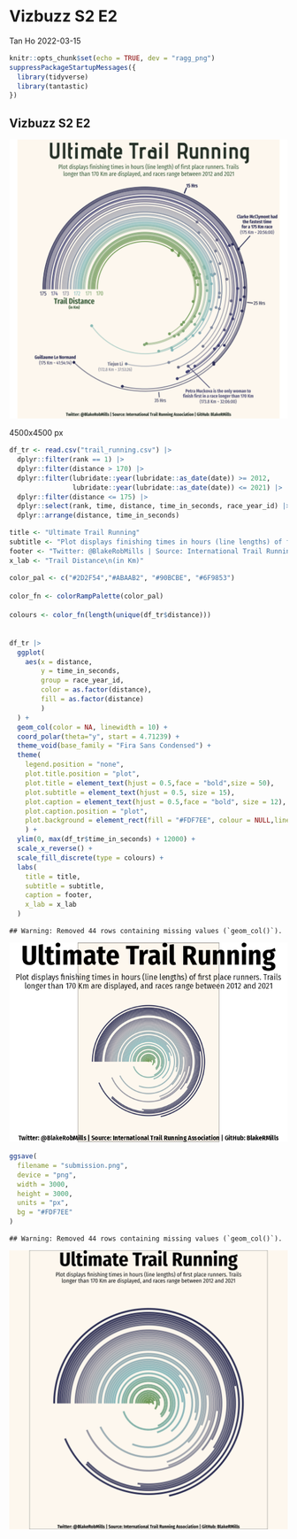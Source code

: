 Vizbuzz S2 E2
================
Tan Ho
2022-03-15

``` r
knitr::opts_chunk$set(echo = TRUE, dev = "ragg_png")
suppressPackageStartupMessages({
  library(tidyverse)
  library(tantastic)
})
```

## Vizbuzz S2 E2

![goal plot](goal_image.png)

4500x4500 px

``` r
df_tr <- read.csv("trail_running.csv") |> 
  dplyr::filter(rank == 1) |> 
  dplyr::filter(distance > 170) |> 
  dplyr::filter(lubridate::year(lubridate::as_date(date)) >= 2012,
                lubridate::year(lubridate::as_date(date)) <= 2021) |> 
  dplyr::filter(distance <= 175) |>
  dplyr::select(rank, time, distance, time_in_seconds, race_year_id) |> 
  dplyr::arrange(distance, time_in_seconds)
```

``` r
title <- "Ultimate Trail Running"
subtitle <- "Plot displays finishing times in hours (line lengths) of first place runners. Trails\nlonger than 170 Km are displayed, and races range between 2012 and 2021"
footer <- "Twitter: @BlakeRobMills | Source: International Trail Running Association | GitHub: BlakeRMills"
x_lab <- "Trail Distance\n(in Km)"
```

``` r
color_pal <- c("#2D2F54","#ABAAB2", "#90BCBE", "#6F9853")

color_fn <- colorRampPalette(color_pal)

colours <- color_fn(length(unique(df_tr$distance)))


df_tr |>
  ggplot(
    aes(x = distance, 
        y = time_in_seconds, 
        group = race_year_id, 
        color = as.factor(distance),
        fill = as.factor(distance)
        )
  ) +
  geom_col(color = NA, linewidth = 10) + 
  coord_polar(theta="y", start = 4.71239) + 
  theme_void(base_family = "Fira Sans Condensed") + 
  theme(
    legend.position = "none",
    plot.title.position = "plot",
    plot.title = element_text(hjust = 0.5,face = "bold",size = 50),
    plot.subtitle = element_text(hjust = 0.5, size = 15),
    plot.caption = element_text(hjust = 0.5,face = "bold", size = 12),
    plot.caption.position = "plot",
    plot.background = element_rect(fill = "#FDF7EE", colour = NULL,linewidth = NULL)
    ) + 
  ylim(0, max(df_tr$time_in_seconds) + 12000) + 
  scale_x_reverse() +
  scale_fill_discrete(type = colours) + 
  labs(
    title = title,
    subtitle = subtitle,
    caption = footer,
    x_lab = x_lab
  )
```

    ## Warning: Removed 44 rows containing missing values (`geom_col()`).

![](readme_files/figure-gfm/plot-1.png)<!-- -->

``` r
ggsave(
  filename = "submission.png", 
  device = "png", 
  width = 3000,
  height = 3000,
  units = "px",
  bg = "#FDF7EE"
)
```

    ## Warning: Removed 44 rows containing missing values (`geom_col()`).

![](submission.png)
